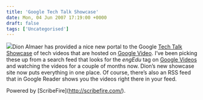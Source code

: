 ```yaml
---
title: 'Google Tech Talk Showcase'
date: Mon, 04 Jun 2007 17:19:00 +0000
draft: false
tags: ['Uncategorised']
---
```


[![](https://blog.cpjobling.net/wp-content/uploads/2016/11/ce52f-googletechtalks.png?w=300)](https://blog.cpjobling.net/wp-content/uploads/2016/11/ce52f-googletechtalks.png)Dion Almaer has provided a nice new portal to the Google [Tech Talk Showcase](http://almaer.com/techtalkshowcase/) of tech videos that are hosted on [Google Video](http://video.google.co.uk/). I’ve been picking these up from a search feed that looks for the _engEdu_ tag on [Google Videos](http://video.google.co.uk/videosearch?q=engEdu) and watching the videos for a couple of months now. Dion’s new showcase site now puts everything in one place. Of course, there’s also an RSS feed that in Google Reader shows you the videos right there in your feed.

Powered by \[ScribeFire\](http://scribefire.com/).
